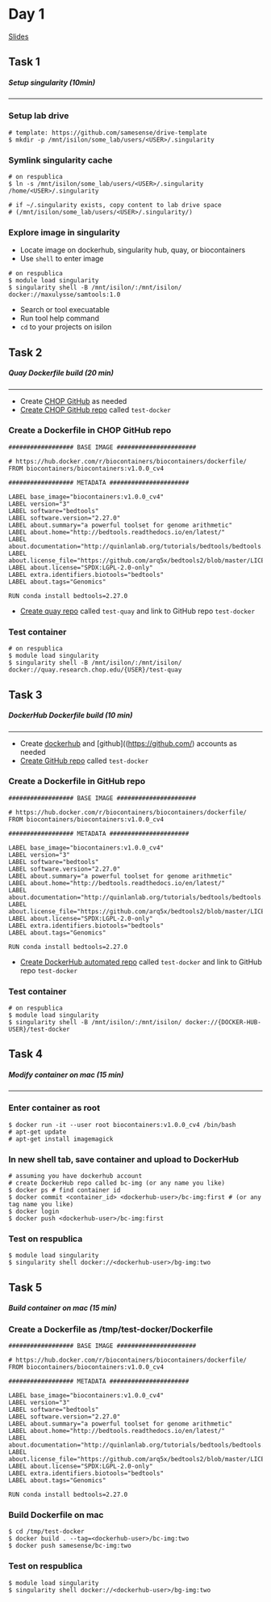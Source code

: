 # Day 1

[Slides](../slides/day1/a.md)

## Task 1
##### Setup singularity (10min)
---

### Setup lab drive
```
# template: https://github.com/samesense/drive-template
$ mkdir -p /mnt/isilon/some_lab/users/<USER>/.singularity
```
### Symlink singularity cache
```
# on respublica
$ ln -s /mnt/isilon/some_lab/users/<USER>/.singularity /home/<USER>/.singularity

# if ~/.singularity exists, copy content to lab drive space 
# (/mnt/isilon/some_lab/users/<USER>/.singularity/)
```

### Explore image in singularity
* Locate image on dockerhub, singularity hub, quay, or biocontainers
* Use `shell` to enter image
```
# on respublica
$ module load singularity 
$ singularity shell -B /mnt/isilon/:/mnt/isilon/ docker://maxulysse/samtools:1.0
```
    
* Search or tool execuatable
* Run tool help command
* `cd` to your projects on isilon

## Task 2
##### Quay Dockerfile build (20 min)
---

* Create [CHOP GitHub](https://github.research.chop.edu/) as needed
* [Create CHOP GitHub repo](https://github.research.chop.edu/new) called `test-docker`

### Create a Dockerfile in CHOP GitHub repo
```
################## BASE IMAGE ######################

# https://hub.docker.com/r/biocontainers/biocontainers/dockerfile/
FROM biocontainers/biocontainers:v1.0.0_cv4

################## METADATA ######################

LABEL base_image="biocontainers:v1.0.0_cv4"
LABEL version="3"
LABEL software="bedtools"
LABEL software.version="2.27.0"
LABEL about.summary="a powerful toolset for genome arithmetic"
LABEL about.home="http://bedtools.readthedocs.io/en/latest/"
LABEL about.documentation="http://quinlanlab.org/tutorials/bedtools/bedtools.html"
LABEL about.license_file="https://github.com/arq5x/bedtools2/blob/master/LICENSE"
LABEL about.license="SPDX:LGPL-2.0-only"
LABEL extra.identifiers.biotools="bedtools"
LABEL about.tags="Genomics"

RUN conda install bedtools=2.27.0
```
* [Create quay repo](https://quay.research.chop.edu/new/) called `test-quay` and link to GitHub repo `test-docker`

### Test container
```
# on respublica
$ module load singularity
$ singularity shell -B /mnt/isilon/:/mnt/isilon/ docker://quay.research.chop.edu/{USER}/test-quay
```

## Task 3
##### DockerHub Dockerfile build (10 min)
---

* Create [dockerhub](https://hub.docker.com/) and [github]((https://github.com/) accounts as needed
* [Create GitHub repo](https://github.com/new) called `test-docker`

### Create a Dockerfile in GitHub repo
```
################## BASE IMAGE ######################

# https://hub.docker.com/r/biocontainers/biocontainers/dockerfile/
FROM biocontainers/biocontainers:v1.0.0_cv4

################## METADATA ######################

LABEL base_image="biocontainers:v1.0.0_cv4"
LABEL version="3"
LABEL software="bedtools"
LABEL software.version="2.27.0"
LABEL about.summary="a powerful toolset for genome arithmetic"
LABEL about.home="http://bedtools.readthedocs.io/en/latest/"
LABEL about.documentation="http://quinlanlab.org/tutorials/bedtools/bedtools.html"
LABEL about.license_file="https://github.com/arq5x/bedtools2/blob/master/LICENSE"
LABEL about.license="SPDX:LGPL-2.0-only"
LABEL extra.identifiers.biotools="bedtools"
LABEL about.tags="Genomics"

RUN conda install bedtools=2.27.0
```
* [Create DockerHub automated repo](https://hub.docker.com/) called `test-docker` and link to GitHub repo `test-docker` 

### Test container
```
# on respublica
$ module load singularity
$ singularity shell -B /mnt/isilon/:/mnt/isilon/ docker://{DOCKER-HUB-USER}/test-docker
```

## Task 4
##### Modify container on mac (15 min)
---

### Enter container as root
```
$ docker run -it --user root biocontainers:v1.0.0_cv4 /bin/bash
# apt-get update
# apt-get install imagemagick
```

### In new shell tab, save container and upload to DockerHub
```
# assuming you have dockerhub account
# create DockerHub repo called bc-img (or any name you like)
$ docker ps # find container id
$ docker commit <container_id> <dockerhub-user>/bc-img:first # (or any tag name you like)
$ docker login
$ docker push <dockerhub-user>/bc-img:first
```

### Test on respublica
```
$ module load singularity
$ singularity shell docker://<dockerhub-user>/bg-img:two
```

## Task 5
##### Build container on mac (15 min)
### Create a Dockerfile as /tmp/test-docker/Dockerfile
```
################## BASE IMAGE ######################

# https://hub.docker.com/r/biocontainers/biocontainers/dockerfile/
FROM biocontainers/biocontainers:v1.0.0_cv4

################## METADATA ######################

LABEL base_image="biocontainers:v1.0.0_cv4"
LABEL version="3"
LABEL software="bedtools"
LABEL software.version="2.27.0"
LABEL about.summary="a powerful toolset for genome arithmetic"
LABEL about.home="http://bedtools.readthedocs.io/en/latest/"
LABEL about.documentation="http://quinlanlab.org/tutorials/bedtools/bedtools.html"
LABEL about.license_file="https://github.com/arq5x/bedtools2/blob/master/LICENSE"
LABEL about.license="SPDX:LGPL-2.0-only"
LABEL extra.identifiers.biotools="bedtools"
LABEL about.tags="Genomics"

RUN conda install bedtools=2.27.0
```

### Build Dockerfile on mac
```
$ cd /tmp/test-docker
$ docker build . --tag=<dockerhub-user>/bc-img:two
$ docker push samesense/bc-img:two
```

### Test on respublica
```
$ module load singularity
$ singularity shell docker://<dockerhub-user>/bg-img:two
```
